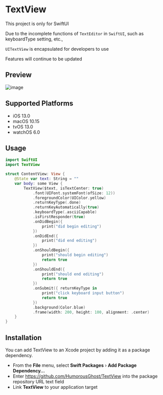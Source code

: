 # TextView

This project is only for SwiftUI

Due to the incomplete functions of `TextEditor` in `SwiftUI`, such as keyboardType setting, etc.,

`UITextView` is encapsulated for developers to use

Features will continue to be updated

## Preview

![image](https://github.com/HumorousGhost/RepositoryPerview/blob/main/InputViewPreview.gif)

## Supported Platforms

* iOS 13.0
* macOS 10.15
* tvOS 13.0
* watchOS 6.0

## Usage
    
```swift
import SwiftUI
import TextView

struct ContentView: View {
    @State var text: String = ""
    var body: some View {
        TextView($text, isTextCenter: true)
            .font(UIFont.systemFont(ofSize: 12))
            .foregroundColor(UIColor.yellow)
            .returnKeyType(.done)
            .returnKeyAutomatically(true)
            .keyboardType(.asciiCapable)
            .isFirstResponder(true)
            .onDidBegin({
                print("did begin editing")
            })
            .onDidEnd({
                print("did end editing")
            })
            .onShouldBegin({
                print("should begin editing")
                return true
            })
            .onShouldEnd({
                print("should end editing")
                return true
            })
            .onSubmit({ returnKeyType in
                print("click keyboard input button")
                return true
            })
            .background(Color.blue)
            .frame(width: 200, height: 100, alignment: .center)
    }
}
```

## Installation

You can add TextView to an Xcode project by adding it as a package dependency.

* From the **File** menu, select **Swift Packages** › **Add Package Dependency…**
* Enter https://github.com/HumorousGhost/TextView into the package repository URL text field
* Link **TextView** to your application target

